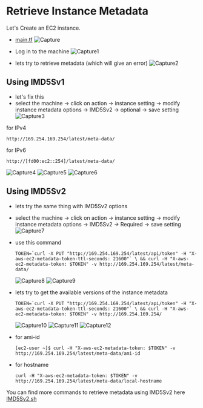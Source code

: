 # Retrieve Instance Metadata

Let's Create an EC2 instance.
 - [main.tf]()
   ![Capture](https://github.com/574n13y/Aws/assets/35293085/8eb08245-9384-4577-8213-4314f9d48d36)

 - Log in to the machine
   ![Capture1](https://github.com/574n13y/Aws/assets/35293085/6b992acd-7aea-4098-b3b2-72269e76434b)
   
 - lets try to retrieve metadata (which will give an error)
    ![Capture2](https://github.com/574n13y/Aws/assets/35293085/02c17054-2bb7-4627-ba09-545380e5bd1f)

## Using IMD5Sv1
 - let's fix this
 - select the machine -> click on action -> instance setting -> modify instance metadata options -> IMD5Sv2 -> optional -> save setting
   ![Capture3](https://github.com/574n13y/Aws/assets/35293085/a934d5c4-dd91-4be2-8543-50bd15fba5cd)

  for IPv4
   ```
   http://169.254.169.254/latest/meta-data/
   ```
  for IPv6
   ```
   http://[fd00:ec2::254]/latest/meta-data/
   ```
   ![Capture4](https://github.com/574n13y/Aws/assets/35293085/dc549b37-6340-4454-9380-783d6d0a40d5)
   ![Capture5](https://github.com/574n13y/Aws/assets/35293085/e627d078-909e-40f2-b559-65bf9e68369c)
   ![Capture6](https://github.com/574n13y/Aws/assets/35293085/8a6a44bf-ea9a-4c6a-a877-e788ed8e275b)

## Using IMD5Sv2
 - lets try the same thing with IMD5Sv2 options
 - select the machine -> click on action -> instance setting -> modify instance metadata options -> IMD5Sv2 -> Required -> save setting
   ![Capture7](https://github.com/574n13y/Aws/assets/35293085/4dbf3c0f-d819-483f-8064-bbb0d01e2b4b)

- use this command
  ```
  TOKEN=`curl -X PUT "http://169.254.169.254/latest/api/token" -H "X-aws-ec2-metadata-token-ttl-seconds: 21600"` \ && curl -H "X-aws-ec2-metadata-token: $TOKEN" -v http://169.254.169.254/latest/meta-data/
  ```
  ![Capture8](https://github.com/574n13y/Aws/assets/35293085/ff4a49cf-6bca-412b-9d0f-7a866d750494)
  ![Capture9](https://github.com/574n13y/Aws/assets/35293085/6a89e5bb-5b6b-4f84-a2fd-83009d1c1cb0)


 - lets try to get the available versions of the instance metadata 
   ```
   TOKEN=`curl -X PUT "http://169.254.169.254/latest/api/token" -H "X-aws-ec2-metadata-token-ttl-seconds: 21600"` \ && curl -H "X-aws-ec2-metadata-token: $TOKEN" -v http://169.254.169.254/
   ```
   ![Capture10](https://github.com/574n13y/Aws/assets/35293085/143d619b-403a-4f53-b347-57f4eaccfb8e)
   ![Capture11](https://github.com/574n13y/Aws/assets/35293085/d413fc20-4ae3-443a-8a27-f6e31b257d84)
   ![Capture12](https://github.com/574n13y/Aws/assets/35293085/027b676e-ea04-4608-ba68-b2367af3b77e)

  - for ami-id
     ```
     [ec2-user ~]$ curl -H "X-aws-ec2-metadata-token: $TOKEN" -v http://169.254.169.254/latest/meta-data/ami-id
     ```
  - for hostname
    ```
    curl -H "X-aws-ec2-metadata-token: $TOKEN" -v http://169.254.169.254/latest/meta-data/local-hostname
    ```
 
   You can find more commands to retrieve metadata using IMD5Sv2 here [IMD5Sv2.sh]()

   






